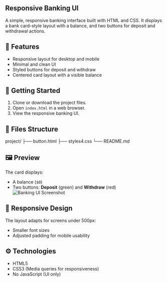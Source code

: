 ## Responsive Banking UI

A simple, responsive banking interface built with HTML and CSS. It displays a bank card-style layout with a balance, and two buttons for deposit and withdrawal actions.

## 🌟 Features

- Responsive layout for desktop and mobile
- Minimal and clean UI
- Styled buttons for deposit and withdraw
- Centered card layout with a visible balance

## 🚀 Getting Started

1. Clone or download the project files.
2. Open `index.html` in a web browser.
3. View the responsive banking UI.

## 📁 Files Structure
project/
├── button.html
├── styles4.css
└── README.md

## 🖼️ Preview

The card displays:
- A balance (`$0`)
- Two buttons: **Deposit** (green) and **Withdraw** (red)
![Banking UI Screenshot](./A_digital_screenshot_displays_a_banking_user_inter.png)


## 📱 Responsive Design

The layout adapts for screens under 500px:
- Smaller font sizes
- Adjusted padding for mobile usability

## ⚙️ Technologies

- HTML5
- CSS3 (Media queries for responsiveness)
- No JavaScript (UI only)







